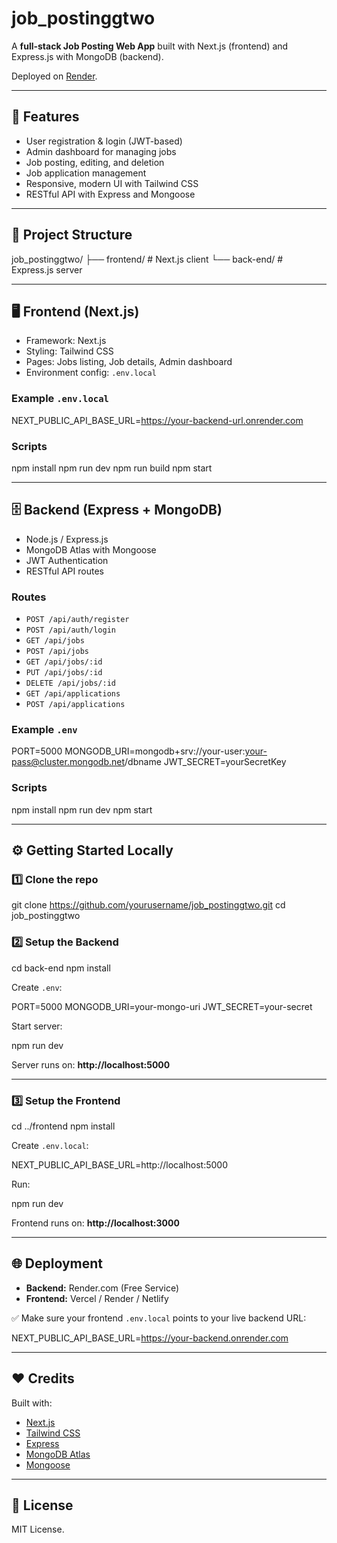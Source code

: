 # job_postinggtwo

A **full-stack Job Posting Web App** built with Next.js (frontend) and Express.js with MongoDB (backend).

Deployed on [Render](https://render.com).

---

## 🚀 Features

- User registration & login (JWT-based)
- Admin dashboard for managing jobs
- Job posting, editing, and deletion
- Job application management
- Responsive, modern UI with Tailwind CSS
- RESTful API with Express and Mongoose

---

## 📂 Project Structure

job_postinggtwo/
├── frontend/ # Next.js client
└── back-end/ # Express.js server


---

## 🖥️ Frontend (Next.js)

- Framework: Next.js
- Styling: Tailwind CSS
- Pages: Jobs listing, Job details, Admin dashboard
- Environment config: `.env.local`

### Example `.env.local`

NEXT_PUBLIC_API_BASE_URL=https://your-backend-url.onrender.com


### Scripts

npm install
npm run dev
npm run build
npm start


---

## 🗄️ Backend (Express + MongoDB)

- Node.js / Express.js
- MongoDB Atlas with Mongoose
- JWT Authentication
- RESTful API routes

### Routes

- `POST /api/auth/register`
- `POST /api/auth/login`
- `GET /api/jobs`
- `POST /api/jobs`
- `GET /api/jobs/:id`
- `PUT /api/jobs/:id`
- `DELETE /api/jobs/:id`
- `GET /api/applications`
- `POST /api/applications`

### Example `.env`

PORT=5000
MONGODB_URI=mongodb+srv://your-user:your-pass@cluster.mongodb.net/dbname
JWT_SECRET=yourSecretKey


### Scripts

npm install
npm run dev
npm start


---

## ⚙️ Getting Started Locally

### 1️⃣ Clone the repo

git clone https://github.com/yourusername/job_postinggtwo.git
cd job_postinggtwo


### 2️⃣ Setup the Backend

cd back-end
npm install


Create `.env`:

PORT=5000
MONGODB_URI=your-mongo-uri
JWT_SECRET=your-secret


Start server:

npm run dev


Server runs on: **http://localhost:5000**

---

### 3️⃣ Setup the Frontend

cd ../frontend
npm install


Create `.env.local`:

NEXT_PUBLIC_API_BASE_URL=http://localhost:5000


Run:

npm run dev


Frontend runs on: **http://localhost:3000**

---

## 🌐 Deployment

- **Backend:** Render.com (Free Service)
- **Frontend:** Vercel / Render / Netlify

✅ Make sure your frontend `.env.local` points to your live backend URL:

NEXT_PUBLIC_API_BASE_URL=https://your-backend.onrender.com


---

## ❤️ Credits

Built with:

- [Next.js](https://nextjs.org)
- [Tailwind CSS](https://tailwindcss.com)
- [Express](https://expressjs.com)
- [MongoDB Atlas](https://www.mongodb.com/cloud/atlas)
- [Mongoose](https://mongoosejs.com)

---

## 📜 License

MIT License.
